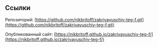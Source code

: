 ## Ссылки

Репозиторий: [https://github.com/nikbritoff/zakrivayuschiy-teg-f.git](https://github.com/nikbritoff/zakrivayuschiy-teg-f.git)

Опубликованный сайт: [https://nikbritoff.github.io/zakrivayuschiy-teg-f/](https://nikbritoff.github.io/zakrivayuschiy-teg-f/)